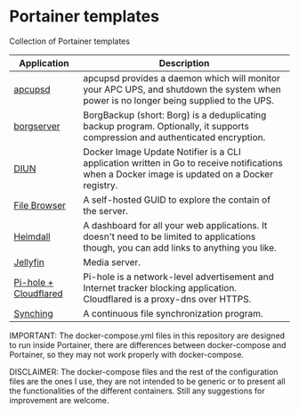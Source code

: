 # Portainer templates

Collection of Portainer templates

| Application | Description |
| ---         | --- |
| [apcupsd](apcupsd/) | apcupsd provides a daemon which will monitor your APC UPS, and shutdown the system when power is no longer being supplied to the UPS. |
| [borgserver](borgserver/) | BorgBackup (short: Borg) is a deduplicating backup program. Optionally, it supports compression and authenticated encryption. |
| [DIUN](diun/) | Docker Image Update Notifier is a CLI application written in Go to receive notifications when a Docker image is updated on a Docker registry. |
| [File Browser](filebrowser/) | A self-hosted GUID to explore the contain of the server. |
| [Heimdall](heimdall/) | A dashboard for all your web applications. It doesn't need to be limited to applications though, you can add links to anything you like. |
| [Jellyfin](jellyfin/) | Media server. |
| [Pi-hole + Cloudflared](pihole/) | Pi-hole is a network-level advertisement and Internet tracker blocking application.<br>Cloudflared is a proxy-dns over HTTPS. |
| [Synching](syncthing/) | A continuous file synchronization program. |

IMPORTANT: The docker-compose.yml files in this repository are designed to run inside Portainer, there are differences between docker-compose and Portainer, so they may not work properly with docker-compose.

DISCLAIMER: The docker-compose files and the rest of the configuration files are the ones I use, they are not intended to be generic or to present all the functionalities of the different containers. Still any suggestions for improvement are welcome.
